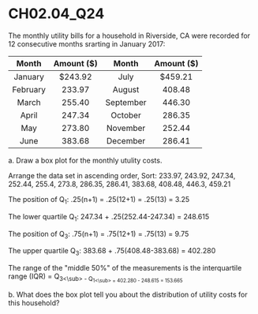 # CH02.04_Q24 #

The monthly utility bills for a household in Riverside, CA were recorded for 12 consecutive months  srarting in January 2017: 

| Month | Amount ($) | Month | Amount ($) |
|:-----:|:----------:|:-----:|:----------:|
| January | $243.92 | July | $459.21 |
| February | 233.97 | August | 408.48 |
| March | 255.40 | September | 446.30 |
| April | 247.34 | October | 286.35 |
| May | 273.80 | November | 252.44 |
| June | 383.68 | December | 286.41 |

a. Draw a box plot for the monthly utulity costs.

Arrange the data set in ascending order, Sort: 233.97, 243.92, 247.34, 252.44, 255.4, 273.8, 286.35, 286.41, 383.68, 408.48, 446.3, 459.21

The position of Q<sub>1</sub>: .25(n+1) = .25(12+1) = .25(13) = 3.25

The lower quartile Q<sub>1</sub>: 247.34 + .25(252.44-247.34) = 248.615 

The position of Q<sub>3</sub>: .75(n+1) = .75(12+1) = .75(13) = 9.75

The upper quartile Q<sub>3</sub>: 383.68 + .75(408.48-383.68) = 402.280

The range of the "middle 50%" of the measurements is the interquartile range (IQR) = Q<sub>3<\sub> - Q<sub>1<\sub> = 402.280 - 248.615 = 153.665



b. What does the box plot tell you about the distribution of utility costs for this household?

